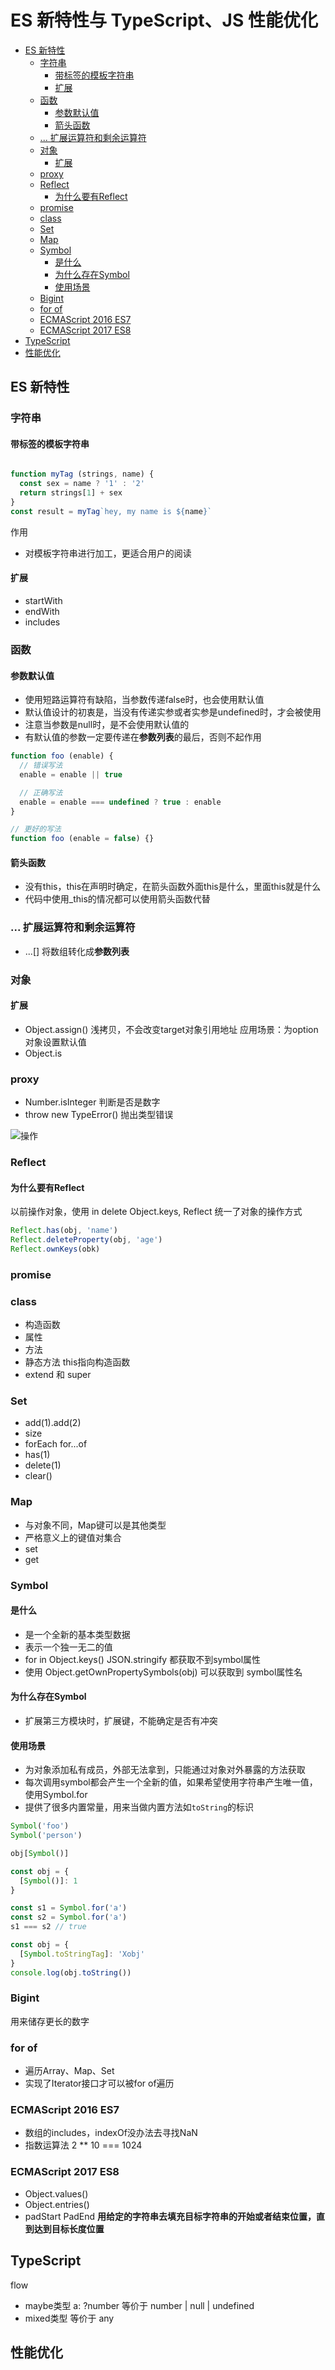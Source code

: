 # ES 新特性与 TypeScript、JS 性能优化
<!-- TOC -->

- [ES 新特性](#es-新特性)
  - [字符串](#字符串)
    - [带标签的模板字符串](#带标签的模板字符串)
    - [扩展](#扩展)
  - [函数](#函数)
    - [参数默认值](#参数默认值)
    - [箭头函数](#箭头函数)
  - [... 扩展运算符和剩余运算符](#-扩展运算符和剩余运算符)
  - [对象](#对象)
    - [扩展](#扩展-1)
  - [proxy](#proxy)
  - [Reflect](#reflect)
    - [为什么要有Reflect](#为什么要有reflect)
  - [promise](#promise)
  - [class](#class)
  - [Set](#set)
  - [Map](#map)
  - [Symbol](#symbol)
    - [是什么](#是什么)
    - [为什么存在Symbol](#为什么存在symbol)
    - [使用场景](#使用场景)
  - [Bigint](#bigint)
  - [for of](#for-of)
  - [ECMAScript 2016 ES7](#ecmascript-2016-es7)
  - [ECMAScript 2017 ES8](#ecmascript-2017-es8)
- [TypeScript](#typescript)
- [性能优化](#性能优化)

<!-- /TOC -->
## ES 新特性

### 字符串

#### 带标签的模板字符串

```js

function myTag (strings, name) {
  const sex = name ? '1' : '2'
  return strings[1] + sex
}
const result = myTag`hey, my name is ${name}`
```

作用

- 对模板字符串进行加工，更适合用户的阅读

#### 扩展

- startWith
- endWith
- includes

### 函数

#### 参数默认值

- 使用短路运算符有缺陷，当参数传递false时，也会使用默认值
- 默认值设计的初衷是，当没有传递实参或者实参是undefined时，才会被使用
- 注意当参数是null时，是不会使用默认值的
- 有默认值的参数一定要传递在**参数列表**的最后，否则不起作用

```js
function foo (enable) {
  // 错误写法
  enable = enable || true

  // 正确写法
  enable = enable === undefined ? true : enable
}

// 更好的写法
function foo (enable = false) {}
```

#### 箭头函数

- 没有this，this在声明时确定，在箭头函数外面this是什么，里面this就是什么
- 代码中使用_this的情况都可以使用箭头函数代替

### ... 扩展运算符和剩余运算符

- ...[] 将数组转化成**参数列表**

### 对象

#### 扩展

- Object.assign()  浅拷贝，不会改变target对象引用地址
  应用场景：为option对象设置默认值
- Object.is

### proxy

- Number.isInteger 判断是否是数字
- throw new TypeError() 抛出类型错误

![操作 ](2020-09-13-16-18-18.png)

### Reflect

#### 为什么要有Reflect

以前操作对象，使用 in delete Object.keys, Reflect 统一了对象的操作方式

```js
Reflect.has(obj, 'name')
Reflect.deleteProperty(obj, 'age')
Reflect.ownKeys(obk)
```

### promise

### class

- 构造函数
- 属性
- 方法
- 静态方法 this指向构造函数
- extend 和 super

### Set

- add(1).add(2)
- size
- forEach for...of
- has(1)
- delete(1)
- clear()

### Map

- 与对象不同，Map键可以是其他类型
- 严格意义上的键值对集合
- set
- get

### Symbol

#### 是什么

- 是一个全新的基本类型数据
- 表示一个独一无二的值
- for in  Object.keys()  JSON.stringify 都获取不到symbol属性
- 使用 Object.getOwnPropertySymbols(obj) 可以获取到 symbol属性名

#### 为什么存在Symbol

- 扩展第三方模块时，扩展键，不能确定是否有冲突

#### 使用场景

- 为对象添加私有成员，外部无法拿到，只能通过对象对外暴露的方法获取
- 每次调用symbol都会产生一个全新的值，如果希望使用字符串产生唯一值，使用Symbol.for
- 提供了很多内置常量，用来当做内置方法如`toString`的标识

```js
Symbol('foo')
Symbol('person')

obj[Symbol()]

const obj = {
  [Symbol()]: 1
}

const s1 = Symbol.for('a')
const s2 = Symbol.for('a')
s1 === s2 // true

const obj = {
  [Symbol.toStringTag]: 'Xobj'
}
console.log(obj.toString())
```

### Bigint

用来储存更长的数字

### for of

- 遍历Array、Map、Set
- 实现了Iterator接口才可以被for of遍历

### ECMAScript 2016 ES7

- 数组的includes，indexOf没办法去寻找NaN
- 指数运算法 2 ** 10 === 1024

### ECMAScript 2017 ES8

- Object.values()
- Object.entries()
- padStart PadEnd **用给定的字符串去填充目标字符串的开始或者结束位置，直到达到目标长度位置**

## TypeScript

flow

- maybe类型 a: ?number  等价于  number | null | undefined
- mixed类型 等价于 any

## 性能优化
